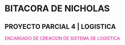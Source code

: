 # BITACORA DE NICHOLAS

## PROYECTO PARCIAL 4 | LOGISTICA

<span style="color:#d41089">ENCARGADO DE CREACION DE SISTEMA DE LOGISTICA</span>